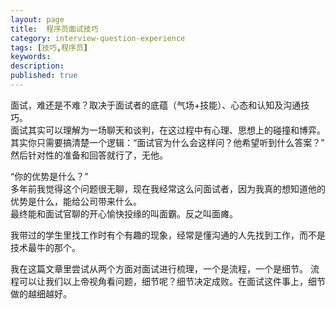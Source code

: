 ```yaml
---
layout: page
title:  程序员面试技巧
category: interview-question-experience
tags: [技巧,程序员]
keywords:
description:
published: true
---
```


面试，难还是不难？取决于面试者的底蕴（气场+技能）、心态和认知及沟通技巧。  
面试其实可以理解为一场聊天和谈判，在这过程中有心理、思想上的碰撞和博弈。  
其实你只需要搞清楚一个逻辑：“面试官为什么会这样问？他希望听到什么答案？”  
然后针对性的准备和回答就行了，无他。

“你的优势是什么？”  
多年前我觉得这个问题很无聊，现在我经常这么问面试者，因为我真的想知道他的优势是什么，能给公司带来什么。  
最终能和面试官聊的开心愉快投缘的叫面霸。反之叫面瘫。

我带过的学生里找工作时有个有趣的现象，经常是懂沟通的人先找到工作，而不是技术最牛的那个。  

我在这篇文章里尝试从两个方面对面试进行梳理，一个是流程，一个是细节。 流程可以让我们以上帝视角看问题，细节呢？细节决定成败。在面试这件事上，细节做的越细越好。



